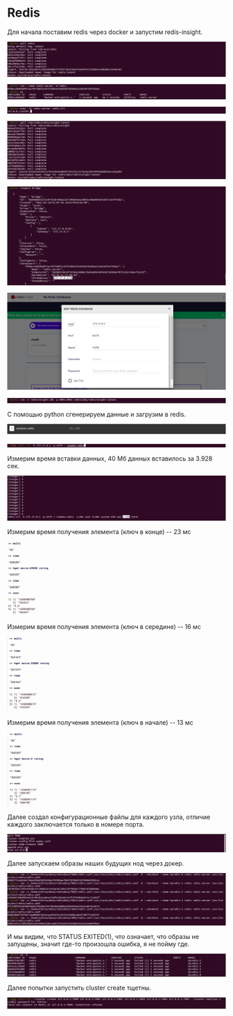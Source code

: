 # Redis

Для начала поставим redis через docker и запустим redis-insight.

![alt text](https://github.com/AkshaevNikita/Redis/blob/main/pic1.png?raw=true)

![alt text](https://github.com/AkshaevNikita/Redis/blob/main/pic2.png?raw=true)

![alt text](https://github.com/AkshaevNikita/Redis/blob/main/pic3.png?raw=true)

![alt text](https://github.com/AkshaevNikita/Redis/blob/main/pic4.png?raw=true)

![alt text](https://github.com/AkshaevNikita/Redis/blob/main/pic5.png?raw=true)

![alt text](https://github.com/AkshaevNikita/Redis/blob/main/pic6.png?raw=true)

![alt text](https://github.com/AkshaevNikita/Redis/blob/main/pic7.png?raw=true)

С помощью python сгенерируем данные и загрузим в redis.

![alt text](https://github.com/AkshaevNikita/Redis/blob/main/pic10.png?raw=true)

![alt text](https://github.com/AkshaevNikita/Redis/blob/main/pic8.png?raw=true)

Измерим время вставки данных, 40 Мб данных вставилось за 3.928 сек.

![alt text](https://github.com/AkshaevNikita/Redis/blob/main/pic9.png?raw=true)

Измерим время получения элемента (ключ в конце) -- 23 мс 

![alt text](https://github.com/AkshaevNikita/Redis/blob/main/pic11.png?raw=true)

Измерим время получения элемента (ключ в середине) -- 16 мс

![alt text](https://github.com/AkshaevNikita/Redis/blob/main/pic12.png?raw=true)

Измерим время получения элемента (ключ в начале) -- 13 мс

![alt text](https://github.com/AkshaevNikita/Redis/blob/main/pic13.png?raw=true)

Далее создал конфигурационные файлы для каждого узла, отличие каждого заключается только в номере порта.

![alt text](https://github.com/AkshaevNikita/Redis/blob/main/conf.png?raw=true)

Далее запускаем образы наших будущих нод через докер.

![alt text](https://github.com/AkshaevNikita/Redis/blob/main/pic14.png?raw=true)

И мы видим, что STATUS EXITED(1), что означает, что образы не запущены, значит где-то произошла ошибка, я не пойму где.

![alt text](https://github.com/AkshaevNikita/Redis/blob/main/pic15.png?raw=true)

Далее попытки запустить cluster create тщетны.

![alt text](https://github.com/AkshaevNikita/Redis/blob/main/pic16.png?raw=true)
